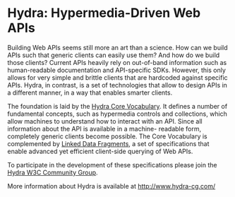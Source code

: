 Hydra: Hypermedia-Driven Web APIs
=====================================================================

Building Web APIs seems still more an art than a science. How can we
build APIs such that generic clients can easily use them? And how do
we build those clients? Current APIs heavily rely on out-of-band
information such as human-readable documentation and API-specific
SDKs. However, this only allows for very simple and brittle clients
that are hardcoded against specific APIs. Hydra, in contrast, is a set
of technologies that allow to design APIs in a different manner, in a
way that enables smarter clients.

The foundation is laid by the [Hydra Core Vocabulary][1]. It defines a
number of fundamental concepts, such as hypermedia controls and
collections, which allow machines to understand how to interact with
an API. Since all information about the API is available in a machine-
readable form, completely generic clients become possible. The Core
Vocabulary is complemented by [Linked Data Fragments][2], a set of
specifications that enable advanced yet efficient client-side querying
of Web APIs.

To participate in the development of these specifications please join
the [Hydra W3C Community Group][3].

More information about Hydra is available at http://www.hydra-cg.com/


[1]: http://www.hydra-cg.com/spec/latest/core/
[2]: http://www.hydra-cg.com/linked-data-fragments/
[3]: http://m.lanthi.com/HydraCG
